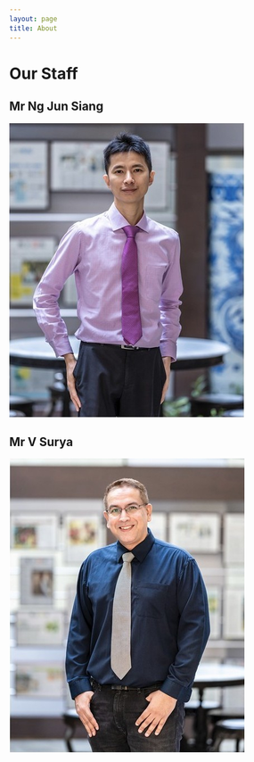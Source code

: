 ```yaml
---
layout: page
title: About
---
```


# Our Staff

## Mr Ng Jun Siang

![Photograph of Mr Ng Jun Siang](/images/NYJC_NgJunSiang.jpg)

## Mr V Surya

![Photograph of Mr V Surya](/images/NYJC_VSurya.jpg)
